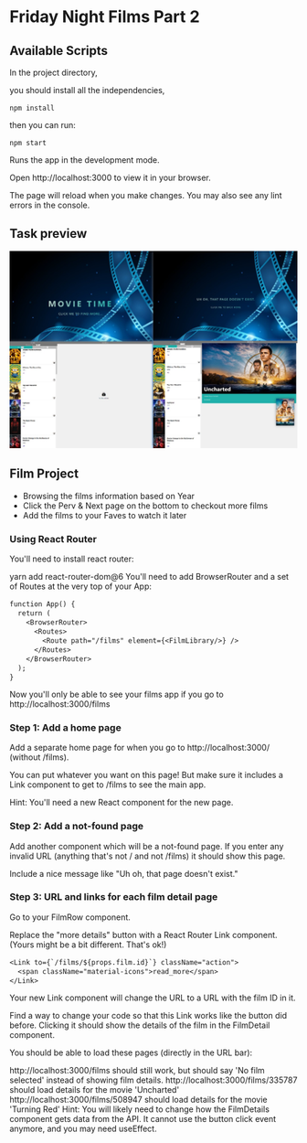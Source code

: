# Friday Night Films Part 2

## Available Scripts

In the project directory,

you should install all the independencies,

```
npm install
```

then you can run:

```
npm start
```

Runs the app in the development mode.

Open http://localhost:3000 to view it in your browser.

The page will reload when you make changes.
You may also see any lint errors in the console.

## Task preview

![picture](./src/film_preview.jpg)

## Film Project

- Browsing the films information based on Year
- Click the Perv & Next page on the bottom to checkout more films
- Add the films to your Faves to watch it later

### Using React Router

You'll need to install react router:

yarn add react-router-dom@6
You'll need to add BrowserRouter and a set of Routes at the very top of your App:

```
function App() {
  return (
    <BrowserRouter>
      <Routes>
        <Route path="/films" element={<FilmLibrary/>} />
      </Routes>
    </BrowserRouter>
  );
}
```

Now you'll only be able to see your films app if you go to http://localhost:3000/films

### Step 1: Add a home page

Add a separate home page for when you go to http://localhost:3000/ (without /films).

You can put whatever you want on this page! But make sure it includes a Link component to get to /films to see the main app.

Hint: You'll need a new React component for the new page.

### Step 2: Add a not-found page

Add another component which will be a not-found page. If you enter any invalid URL (anything that's not / and not /films) it should show this page.

Include a nice message like "Uh oh, that page doesn't exist."

### Step 3: URL and links for each film detail page

Go to your FilmRow component.

Replace the "more details" button with a React Router Link component. (Yours might be a bit different. That's ok!)

```
<Link to={`/films/${props.film.id}`} className="action">
  <span className="material-icons">read_more</span>
</Link>
```

Your new Link component will change the URL to a URL with the film ID in it.

Find a way to change your code so that this Link works like the button did before. Clicking it should show the details of the film in the FilmDetail component.

You should be able to load these pages (directly in the URL bar):

http://localhost:3000/films should still work, but should say 'No film selected' instead of showing film details.
http://localhost:3000/films/335787 should load details for the movie 'Uncharted'
http://localhost:3000/films/508947 should load details for the movie 'Turning Red'
Hint: You will likely need to change how the FilmDetails component gets data from the API. It cannot use the button click event anymore, and you may need useEffect.
